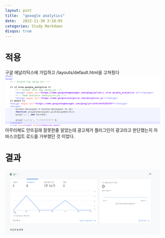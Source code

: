 ```yaml
---
layout: post
title:  "gooogle analytics"
date:   2022-11-30 3:18:05
categories: Study Markdown
disqus: true
---
```

# 적용
구글 애날리틱스에 가입하고 /layouts/default.html을 고쳐줬다
![](/assets/inj.png)
아무리해도 안뜨길래 잘못한줄 알았는데
광고제거 플러그인이 광고라고 판단했는지
자바스크립트 로드를 거부했던 것 이었다.

# 결과
![](/assets/result.png)